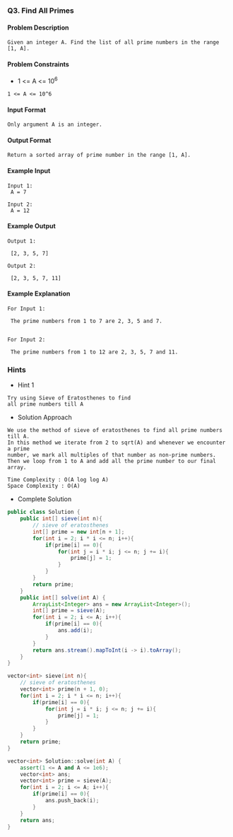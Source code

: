 ### Q3. Find All Primes
#### Problem Description
```text
Given an integer A. Find the list of all prime numbers in the range [1, A].
```
#### Problem Constraints
* <p>1 &lt;= A &lt;= 10<sup>6</sup></p>
```text
1 <= A <= 10^6
```
#### Input Format
```text
Only argument A is an integer.
```
#### Output Format
```text
Return a sorted array of prime number in the range [1, A].
```
#### Example Input
```text
Input 1:
 A = 7

Input 2:
 A = 12
```
#### Example Output
```text
Output 1:
 
 [2, 3, 5, 7]

Output 2:
 
 [2, 3, 5, 7, 11]
```
#### Example Explanation
```text
For Input 1:
 
 The prime numbers from 1 to 7 are 2, 3, 5 and 7.


For Input 2:
 
 The prime numbers from 1 to 12 are 2, 3, 5, 7 and 11.
```
### Hints
* Hint 1
```text
Try using Sieve of Eratosthenes to find
all prime numbers till A
```
* Solution Approach
```text
We use the method of sieve of eratosthenes to find all prime numbers till A.
In this method we iterate from 2 to sqrt(A) and whenever we encounter a prime
number, we mark all multiples of that number as non-prime numbers.
Then we loop from 1 to A and add all the prime number to our final array.

Time Complexity : O(A log log A)
Space Complexity : O(A)

```
* Complete Solution
```java
public class Solution {
    public int[] sieve(int n){
        // sieve of eratosthenes
        int[] prime = new int[n + 1];
        for(int i = 2; i * i <= n; i++){
            if(prime[i] == 0){
                for(int j = i * i; j <= n; j += i){
                    prime[j] = 1;
                }
            }
        }
        return prime;
    }
    public int[] solve(int A) {
        ArrayList<Integer> ans = new ArrayList<Integer>();
        int[] prime = sieve(A);
        for(int i = 2; i <= A; i++){
            if(prime[i] == 0){
                ans.add(i);
            }
        }
        return ans.stream().mapToInt(i -> i).toArray();
    }
}
```

```cpp
vector<int> sieve(int n){
    // sieve of eratosthenes
    vector<int> prime(n + 1, 0);
    for(int i = 2; i * i <= n; i++){
        if(prime[i] == 0){
            for(int j = i * i; j <= n; j += i){
                prime[j] = 1;
            }
        }
    }
    return prime;
}

vector<int> Solution::solve(int A) {
    assert(1 <= A and A <= 1e6);
    vector<int> ans;
    vector<int> prime = sieve(A);
    for(int i = 2; i <= A; i++){
        if(prime[i] == 0){
            ans.push_back(i);
        }
    }
    return ans;
}
```

